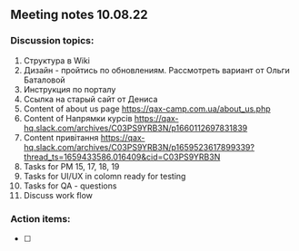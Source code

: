 ## Meeting notes 10.08.22

### Discussion topics: 

1. Структура в Wiki 
2. Дизайн - пройтись по обновлениям. Рассмотреть вариант от Ольги Баталовой 
3. Инструкция по порталу 
4. Ccылка на старый сайт от Дениса 
5. Content of about us page https://qax-camp.com.ua/about_us.php 
6. Content of Напрямки курсів https://qax-hq.slack.com/archives/C03PS9YRB3N/p1660112697831839 
7. Content привітання https://qax-hq.slack.com/archives/C03PS9YRB3N/p1659523617899339?thread_ts=1659433586.016409&cid=C03PS9YRB3N 
8. Tasks for PM 15, 17, 18, 19 
9. Tasks for UI/UX in colomn ready for testing 
10. Tasks for QA - questions 
11. Discuss work flow  

### Action items:

- [ ] 

